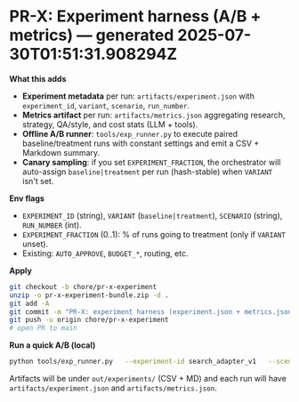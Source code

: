 
# PR-X: Experiment harness (A/B + metrics) — generated 2025-07-30T01:51:31.908294Z

**What this adds**
- **Experiment metadata** per run: `artifacts/experiment.json` with `experiment_id`, `variant`, `scenario`, `run_number`.
- **Metrics artifact** per run: `artifacts/metrics.json` aggregating research, strategy, QA/style, and cost stats (LLM + tools).
- **Offline A/B runner**: `tools/exp_runner.py` to execute paired baseline/treatment runs with constant settings and emit a CSV + Markdown summary.
- **Canary sampling**: if you set `EXPERIMENT_FRACTION`, the orchestrator will auto-assign `baseline|treatment` per run (hash-stable) when `VARIANT` isn't set.

**Env flags**
- `EXPERIMENT_ID` (string), `VARIANT` (`baseline|treatment`), `SCENARIO` (string), `RUN_NUMBER` (int).
- `EXPERIMENT_FRACTION` (0..1): % of runs going to treatment (only if `VARIANT` unset).
- Existing: `AUTO_APPROVE`, `BUDGET_*`, routing, etc.

**Apply**
```bash
git checkout -b chore/pr-x-experiment
unzip -o pr-x-experiment-bundle.zip -d .
git add -A
git commit -m "PR-X: experiment harness (experiment.json + metrics.json + exp_runner.py)"
git push -u origin chore/pr-x-experiment
# open PR to main
```

**Run a quick A/B (local)**
```bash
python tools/exp_runner.py   --experiment-id search_adapter_v1   --scenario zapier_eu_smb   --goal "Launch beta for EU SMB founders"   --iterations 3 --auto-approve
```

Artifacts will be under `out/experiments/` (CSV + MD) and each run will have `artifacts/experiment.json` and `artifacts/metrics.json`.
